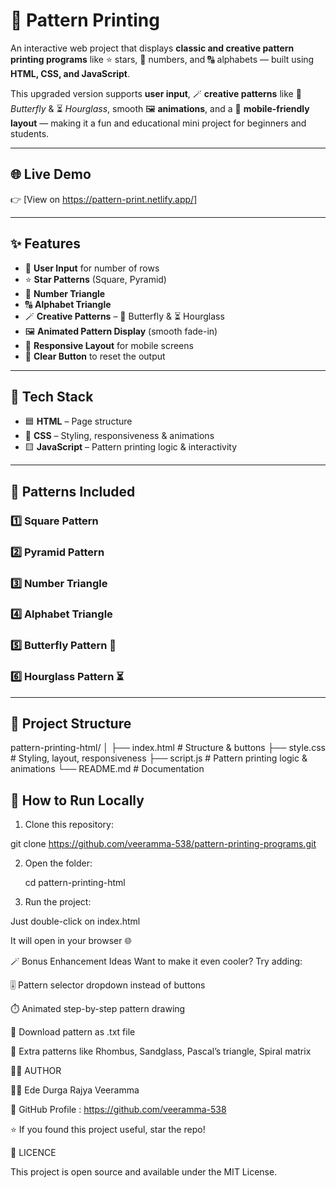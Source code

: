 
# 🧠 Pattern Printing 

An interactive web project that displays **classic and creative pattern printing programs** like ⭐ stars, 🔢 numbers, and 🔠 alphabets — built using **HTML, CSS, and JavaScript**.

This upgraded version supports **user input**, 🪄 **creative patterns** like 🦋 *Butterfly* & ⏳ *Hourglass*, smooth 🖼️ **animations**, and a 📱 **mobile-friendly layout** — making it a fun and educational mini project for beginners and students.

---

## 🌐 **Live Demo**
👉 [View on https://pattern-print.netlify.app/]

---

## ✨ **Features**
- 🌈 **User Input** for number of rows  
- ⭐ **Star Patterns** (Square, Pyramid)  
- 🔢 **Number Triangle**  
- 🔠 **Alphabet Triangle**  
- 🪄 **Creative Patterns** – 🦋 Butterfly & ⏳ Hourglass  
- 🖼️ **Animated Pattern Display** (smooth fade-in)  
- 📱 **Responsive Layout** for mobile screens  
- 🧼 **Clear Button** to reset the output

---

## 🧰 **Tech Stack**
- 🟦 **HTML** – Page structure  
- 🎨 **CSS** – Styling, responsiveness & animations  
- 🟨 **JavaScript** – Pattern printing logic & interactivity

---

## 📝 **Patterns Included**

### 1️⃣ Square Pattern


### 2️⃣ Pyramid Pattern
   


### 3️⃣ Number Triangle



### 4️⃣ Alphabet Triangle



### 5️⃣ Butterfly Pattern 🦋


### 6️⃣ Hourglass Pattern ⏳

---

## 📂 **Project Structure**
pattern-printing-html/
│
├── index.html # Structure & buttons
├── style.css # Styling, layout, responsiveness
├── script.js # Pattern printing logic & animations
└── README.md # Documentation





## 🚀 **How to Run Locally**

1. Clone this repository:

 git clone 
 https://github.com/veeramma-538/pattern-printing-programs.git

2. Open the folder:

    cd pattern-printing-html

3. Run the project:

Just double-click on index.html

It will open in your browser 🌐




🪄 Bonus Enhancement Ideas
Want to make it even cooler? Try adding:

🎚️ Pattern selector dropdown instead of buttons

⏱️ Animated step-by-step pattern drawing

💾 Download pattern as .txt file

🔸 Extra patterns like Rhombus, Sandglass, Pascal’s triangle, Spiral matrix




🧑‍💻 AUTHOR 

👩‍💻 Ede Durga Rajya Veeramma

📌 GitHub Profile : https://github.com/veeramma-538

⭐ If you found this project useful, star the repo!




📝 LICENCE


This project is open source and available under the MIT License.



